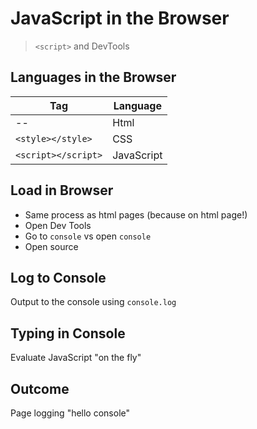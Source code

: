 JavaScript in the Browser
===

> `<script>` and DevTools

## Languages in the Browser

Tag     | Language
---      |---
--| Html
`<style></style>` | CSS
`<script></script>` | JavaScript

## Load in Browser

* Same process as html pages (because on html page!)
* Open Dev Tools
* Go to `console` vs open `console`
* Open source

## Log to Console

Output to the console using `console.log`

## Typing in Console

Evaluate JavaScript "on the fly"

## Outcome

Page logging "hello console"

